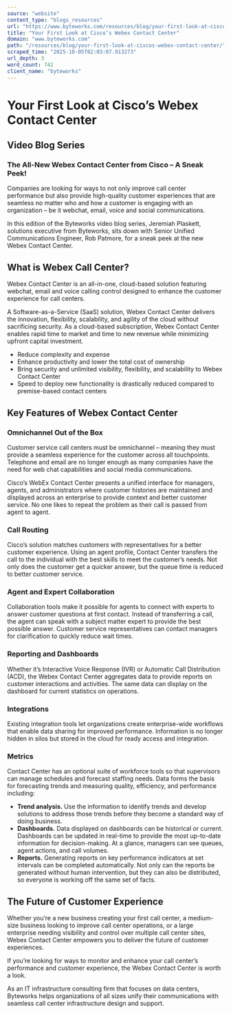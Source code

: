 ```yaml
---
source: "website"
content_type: "blogs_resources"
url: "https://www.byteworks.com/resources/blog/your-first-look-at-ciscos-webex-contact-center/"
title: "Your First Look at Cisco’s Webex Contact Center"
domain: "www.byteworks.com"
path: "/resources/blog/your-first-look-at-ciscos-webex-contact-center/"
scraped_time: "2025-10-05T02:03:07.913273"
url_depth: 3
word_count: 742
client_name: "byteworks"
---
```


# Your First Look at Cisco’s Webex Contact Center

## Video Blog Series

### The All-New Webex Contact Center from Cisco – A Sneak Peek!

Companies are looking for ways to not only improve call center performance but also provide high-quality customer experiences that are seamless no matter who and how a customer is engaging with an organization – be it webchat, email, voice and social communications.

In this edition of the Byteworks video blog series, Jeremiah Plaskett, solutions executive from Byteworks, sits down with Senior Unified Communications Engineer, Rob Patmore, for a sneak peek at the new Webex Contact Center.

## What is Webex Call Center?

Webex Contact Center is an all-in-one, cloud-based solution featuring webchat, email and voice calling control designed to enhance the customer experience for call centers.

A Software-as-a-Service (SaaS) solution, Webex Contact Center delivers the innovation, flexibility, scalability, and agility of the cloud without sacrificing security. As a cloud-based subscription, Webex Contact Center enables rapid time to market and time to new revenue while minimizing upfront capital investment.

*   Reduce complexity and expense
*   Enhance productivity and lower the total cost of ownership
*   Bring security and unlimited visibility, flexibility, and scalability to Webex Contact Center
*   Speed to deploy new functionality is drastically reduced compared to premise-based contact centers

## Key Features of Webex Contact Center

### Omnichannel Out of the Box

Customer service call centers must be omnichannel – meaning they must provide a seamless experience for the customer across all touchpoints. Telephone and email are no longer enough as many companies have the need for web chat capabilities and social media communications.

Cisco’s WebEx Contact Center presents a unified interface for managers, agents, and administrators where customer histories are maintained and displayed across an enterprise to provide context and better customer service. No one likes to repeat the problem as their call is passed from agent to agent.

### Call Routing

Cisco’s solution matches customers with representatives for a better customer experience. Using an agent profile, Contact Center transfers the call to the individual with the best skills to meet the customer’s needs. Not only does the customer get a quicker answer, but the queue time is reduced to better customer service.

### Agent and Expert Collaboration

Collaboration tools make it possible for agents to connect with experts to answer customer questions at first contact. Instead of transferring a call, the agent can speak with a subject matter expert to provide the best possible answer. Customer service representatives can contact managers for clarification to quickly reduce wait times.

### Reporting and Dashboards

Whether it’s Interactive Voice Response (IVR) or Automatic Call Distribution (ACD), the Webex Contact Center aggregates data to provide reports on customer interactions and activities. The same data can display on the dashboard for current statistics on operations.

### Integrations

Existing integration tools let organizations create enterprise-wide workflows that enable data sharing for improved performance. Information is no longer hidden in silos but stored in the cloud for ready access and integration.

### Metrics

Contact Center has an optional suite of workforce tools so that supervisors can manage schedules and forecast staffing needs. Data forms the basis for forecasting trends and measuring quality, efficiency, and performance including:

*   **Trend analysis.** Use the information to identify trends and develop solutions to address those trends before they become a standard way of doing business.
*   **Dashboards.** Data displayed on dashboards can be historical or current. Dashboards can be updated in real-time to provide the most up-to-date information for decision-making. At a glance, managers can see queues, agent actions, and call volumes.
*   **Reports.** Generating reports on key performance indicators at set intervals can be completed automatically. Not only can the reports be generated without human intervention, but they can also be distributed, so everyone is working off the same set of facts.

## The Future of Customer Experience

Whether you’re a new business creating your first call center, a medium-size business looking to improve call center operations, or a large enterprise needing visibility and control over multiple call center sites, Webex Contact Center empowers you to deliver the future of customer experiences.

If you’re looking for ways to monitor and enhance your call center’s performance and customer experience, the Webex Contact Center is worth a look.

As an IT infrastructure consulting firm that focuses on data centers, Byteworks helps organizations of all sizes unify their communications with seamless call center infrastructure design and support.